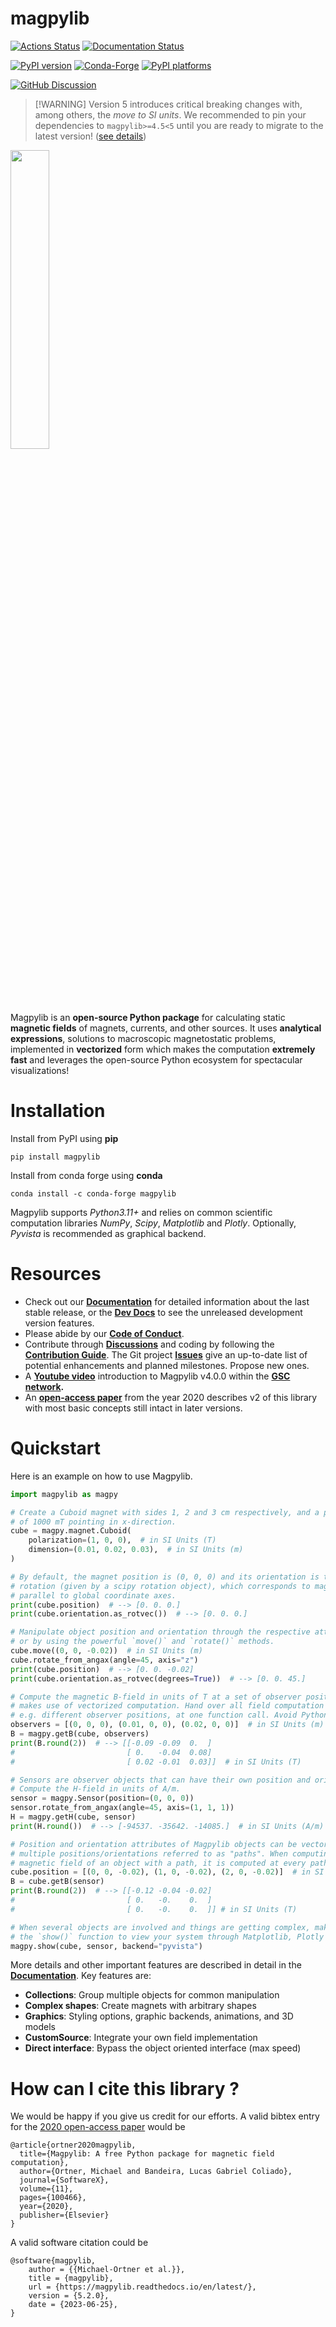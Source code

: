 # magpylib

[![Actions Status][actions-badge]][actions-link]
[![Documentation Status][rtd-badge]][rtd-link]

[![PyPI version][pypi-version]][pypi-link]
[![Conda-Forge][conda-badge]][conda-link]
[![PyPI platforms][pypi-platforms]][pypi-link]

[![GitHub Discussion][github-discussions-badge]][github-discussions-link]

<!-- SPHINX-START -->

<!-- prettier-ignore-start -->
[actions-badge]:            https://github.com/magpylib/magpylib/workflows/CI/badge.svg
[actions-link]:             https://github.com/magpylib/magpylib/actions
[conda-badge]:              https://img.shields.io/conda/vn/conda-forge/magpylib
[conda-link]:               https://github.com/conda-forge/magpylib-feedstock
[github-discussions-badge]: https://img.shields.io/static/v1?label=Discussions&message=Ask&color=blue&logo=github
[github-discussions-link]:  https://github.com/magpylib/magpylib/discussions
[pypi-link]:                https://pypi.org/project/magpylib/
[pypi-platforms]:           https://img.shields.io/pypi/pyversions/magpylib
[pypi-version]:             https://img.shields.io/pypi/v/magpylib
[rtd-badge]:                https://readthedocs.org/projects/magpylib/badge/?version=latest
[rtd-link]:                 https://magpylib.readthedocs.io/en/latest/?badge=latest

<!-- prettier-ignore-end -->

> [!WARNING] Version 5 introduces critical breaking changes with, among others,
> the _move to SI units_. We recommended to pin your dependencies to
> `magpylib>=4.5<5` until you are ready to migrate to the latest version!
> ([see details](https://github.com/magpylib/magpylib/discussions/647))

<p align="left"><img align="center" src=docs/_static/images/magpylib_flag.png width=35%>
</p>

Magpylib is an **open-source Python package** for calculating static **magnetic
fields** of magnets, currents, and other sources. It uses **analytical
expressions**, solutions to macroscopic magnetostatic problems, implemented in
**vectorized** form which makes the computation **extremely fast** and leverages
the open-source Python ecosystem for spectacular visualizations!

# Installation

Install from PyPI using **pip**

```
pip install magpylib
```

Install from conda forge using **conda**

```
conda install -c conda-forge magpylib
```

Magpylib supports _Python3.11+_ and relies on common scientific computation
libraries _NumPy_, _Scipy_, _Matplotlib_ and _Plotly_. Optionally, _Pyvista_ is
recommended as graphical backend.

# Resources

- Check out our **[Documentation](https://magpylib.readthedocs.io/en/stable)**
  for detailed information about the last stable release, or the
  **[Dev Docs](https://magpylib.readthedocs.io/en/latest)** to see the
  unreleased development version features.
- Please abide by our
  **[Code of Conduct](https://github.com/magpylib/magpylib/blob/main/CODE_OF_CONDUCT.md)**.
- Contribute through
  **[Discussions](https://github.com/magpylib/magpylib/discussions)** and coding
  by following the
  **[Contribution Guide](https://github.com/magpylib/magpylib/blob/main/CONTRIBUTING.md)**.
  The Git project **[Issues](https://github.com/magpylib/magpylib/issues)** give
  an up-to-date list of potential enhancements and planned milestones. Propose
  new ones.
- A **[Youtube video](https://www.youtube.com/watch?v=LeUx6cM1vcs)**
  introduction to Magpylib v4.0.0 within the
  **[GSC network](https://www.internationalcollaboration.org/).**
- An
  **[open-access paper](https://www.sciencedirect.com/science/article/pii/S2352711020300170)**
  from the year 2020 describes v2 of this library with most basic concepts still
  intact in later versions.

# Quickstart

Here is an example on how to use Magpylib.

```python
import magpylib as magpy

# Create a Cuboid magnet with sides 1, 2 and 3 cm respectively, and a polarization
# of 1000 mT pointing in x-direction.
cube = magpy.magnet.Cuboid(
    polarization=(1, 0, 0),  # in SI Units (T)
    dimension=(0.01, 0.02, 0.03),  # in SI Units (m)
)

# By default, the magnet position is (0, 0, 0) and its orientation is the unit
# rotation (given by a scipy rotation object), which corresponds to magnet sided
# parallel to global coordinate axes.
print(cube.position)  # --> [0. 0. 0.]
print(cube.orientation.as_rotvec())  # --> [0. 0. 0.]

# Manipulate object position and orientation through the respective attributes,
# or by using the powerful `move()` and `rotate()` methods.
cube.move((0, 0, -0.02))  # in SI Units (m)
cube.rotate_from_angax(angle=45, axis="z")
print(cube.position)  # --> [0. 0. -0.02]
print(cube.orientation.as_rotvec(degrees=True))  # --> [0. 0. 45.]

# Compute the magnetic B-field in units of T at a set of observer positions. Magpylib
# makes use of vectorized computation. Hand over all field computation instances,
# e.g. different observer positions, at one function call. Avoid Python loops !!!
observers = [(0, 0, 0), (0.01, 0, 0), (0.02, 0, 0)]  # in SI Units (m)
B = magpy.getB(cube, observers)
print(B.round(2))  # --> [[-0.09 -0.09  0.  ]
#                         [ 0.   -0.04  0.08]
#                         [ 0.02 -0.01  0.03]]  # in SI Units (T)

# Sensors are observer objects that can have their own position and orientation.
# Compute the H-field in units of A/m.
sensor = magpy.Sensor(position=(0, 0, 0))
sensor.rotate_from_angax(angle=45, axis=(1, 1, 1))
H = magpy.getH(cube, sensor)
print(H.round())  # --> [-94537. -35642. -14085.]  # in SI Units (A/m)

# Position and orientation attributes of Magpylib objects can be vectors of
# multiple positions/orientations referred to as "paths". When computing the
# magnetic field of an object with a path, it is computed at every path index.
cube.position = [(0, 0, -0.02), (1, 0, -0.02), (2, 0, -0.02)]  # in SI Units (m)
B = cube.getB(sensor)
print(B.round(2))  # --> [[-0.12 -0.04 -0.02]
#                         [ 0.   -0.    0.  ]
#                         [ 0.   -0.    0.  ]] # in SI Units (T)

# When several objects are involved and things are getting complex, make use of
# the `show()` function to view your system through Matplotlib, Plotly or Pyvista backends.
magpy.show(cube, sensor, backend="pyvista")
```

More details and other important features are described in detail in the
**[Documentation](https://magpylib.readthedocs.io/en/stable)**. Key features
are:

- **Collections**: Group multiple objects for common manipulation
- **Complex shapes**: Create magnets with arbitrary shapes
- **Graphics**: Styling options, graphic backends, animations, and 3D models
- **CustomSource**: Integrate your own field implementation
- **Direct interface**: Bypass the object oriented interface (max speed)

# How can I cite this library ?

We would be happy if you give us credit for our efforts. A valid bibtex entry
for the
[2020 open-access paper](https://www.sciencedirect.com/science/article/pii/S2352711020300170)
would be

```
@article{ortner2020magpylib,
  title={Magpylib: A free Python package for magnetic field computation},
  author={Ortner, Michael and Bandeira, Lucas Gabriel Coliado},
  journal={SoftwareX},
  volume={11},
  pages={100466},
  year={2020},
  publisher={Elsevier}
}
```

A valid software citation could be

```
@software{magpylib,
    author = {{Michael-Ortner et al.}},
    title = {magpylib},
    url = {https://magpylib.readthedocs.io/en/latest/},
    version = {5.2.0},
    date = {2023-06-25},
}
```
